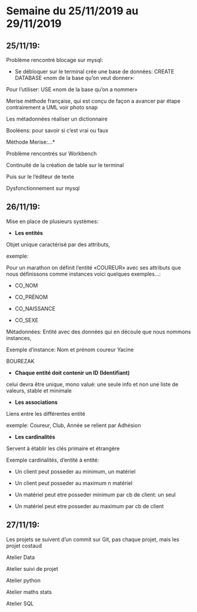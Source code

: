 ﻿# Semaine du 25/11/2019 au 29/11/2019


## 25/11/19:

 
Problème rencontré blocage sur mysql:

 
- Se débloquer sur le terminal crée une base de données: CREATE DATABASE «nom de la base qu’on veut donner»:

Pour l’utiliser: USE «nom de la base qu’on a nommer»

Merise méthode française, qui est conçu de façon a avancer par étape contrairement a UML voir photo snap

Les métadonnées réaliser un dictionnaire

Booléens: pour savoir si c’est vrai ou faux

Méthode Merise:…*

Problème rencontrés sur Workbench

Continuité de la création de table sur le terminal

Puis sur le l’éditeur de texte

Dysfonctionnement sur mysql


## 26/11/19:

  

Mise en place de plusieurs systèmes:

  

- **Les entités**

Objet unique caractérisé par des attributs,

exemple:

  

Pour un marathon on définit l’entité «COUREUR» avec ses attributs que nous définissons comme instances voici quelques exemples…:

- CO_NOM

- CO_PRÉNOM

- CO_NAISSANCE

- CO_SEXE

  

Métadonnées: Entité avec des données qui en découle que nous nommons instances,

  

Exemple d’instance: Nom et prénom coureur Yacine

BOUREZAK

  

- **Chaque entité doit contenir un ID (Identifiant)**

celui devra être unique, mono valué: une seule info et non une liste de valeurs, stable et minimale


- **Les associations**

Liens entre les différentes entité

exemple: Coureur, Club, Année se relient par Adhésion

 
- **Les cardinalités**

Servent à établir les clés primaire et étrangère

Exemple cardinalités, d’entité à entité:

- Un client peut posseder au minimum, un matériel

- Un client peut posseder au maximum n matériel

- Un matériel peut etre posseder minimum par cb de client: un seul

- Un matériel peut etre posseder au maximum par cb de client 

 
## 27/11/19:

  

Les projets se suivent d’un commit sur Git, pas chaque projet, mais les projet costaud

Atelier Data

Atelier suivi de projet

Atelier python

Atelier maths stats

Atelier SQL

